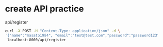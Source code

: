 # create API practice

api/register

```bash
curl -X POST -H "Content-Type: application/json" -d \
'{"name":"masato1984", "email":"test@test.com","password":"password123","password_confirmation":"password123"}' \
 localhost:8000/api/register
```
